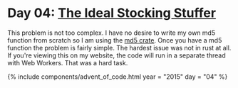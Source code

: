 # Day 04: [The Ideal Stocking Stuffer](https://adventofcode.com/2015/day/4)

This problem is not too complex. I have no desire to write my own md5 function from scratch so I am using the [md5 crate](https://crates.io/crates/md-5). Once you have a md5 function the problem is fairly simple. The hardest issue was not in rust at all. If you're viewing this on my website, the code will run in a separate thread with Web Workers. That was a hard task.

{% include components/advent_of_code.html
	year = "2015" day = "04"
%}
